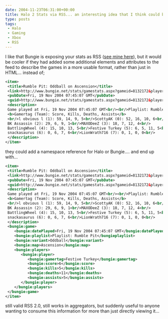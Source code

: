 ```yaml
---
date: 2004-11-23T06:31:00+00:00
title: Halo 2 Stats via RSS... an interesting idea that I think could be improved
type: posts
tags:
 - Halo
 - Gaming
 - Xbox
 - RSS
---
```

I like that Bungie is exposing your stats as RSS ([see mine here](https://www.duncanmackenzie.net/halo2.aspx)), but it would be cooler if they had added some additional elements and attributes to the feed to describe the games in a more usable format, rather than just in HTML... instead of;

```xml
<item>
 <title>Rumble Pit: Oddball on Ascension</title>
 <link>http://www.bungie.net/stats/gamestats.aspx?gameid=8132172&player=Festive Turkey</link>
 <pubDate>Fri, 19 Nov 2004 07:45:07 GMT</pubDate>
 <guid>http://www.bungie.net/stats/gamestats.aspx?gameid=8132172&player=Festive Turkey</guid>
 <description>
 Game played at Fri, 19 Nov 2004 07:45:07 GMT<br/><br/>Playlist: Rumble Pit<br/>Oddball on Ascension<br/><br/>
 <b>Gamertag (Team): Score, Kills, Deaths, Assists</b>
 <br/>l obvious l (1): 59, 14, 9, 5<br/>ScottyAK (0): 52, 16, 10, 6<br/>
 BK Assassin (2): 29, 6, 9, 1<br/>MAXODeeZ (3): 18, 7, 12, 4<br/>
 BattlingWheel (4): 15, 10, 13, 5<br/>Festive Turkey (5): 6, 5, 11, 5<br/>
 snackasaurus (6): 0, 6, 7, 6<br/>LionWrath716 (7): 0, 1, 0, 0<br/>
 </description>
</item>
```

they could add a namespace reference for Halo or Bungie.... and end up with...

```xml
<item>
 <title>Rumble Pit: Oddball on Ascension</title>
 <link>http://www.bungie.net/stats/gamestats.aspx?gameid=8132172&player=Festive Turkey</link>
 <pubDate>Fri, 19 Nov 2004 07:45:07 GMT</pubDate>
 <guid>http://www.bungie.net/stats/gamestats.aspx?gameid=8132172&player=Festive Turkey</guid>
 <description>
 Game played at Fri, 19 Nov 2004 07:45:07 GMT<br/><br/>Playlist: Rumble Pit<br/>Oddball on Ascension<br/><br/>
 <b>Gamertag (Team): Score, Kills, Deaths, Assists</b>
 <br/>l obvious l (1): 59, 14, 9, 5<br/>ScottyAK (0): 52, 16, 10, 6<br/>
 BK Assassin (2): 29, 6, 9, 1<br/>MAXODeeZ (3): 18, 7, 12, 4<br/>
 BattlingWheel (4): 15, 10, 13, 5<br/>Festive Turkey (5): 6, 5, 11, 5<br/>
 snackasaurus (6): 0, 6, 7, 6<br/>LionWrath716 (7): 0, 1, 0, 0<br/>
 </description>
 <bungie:game>
    <bungie:datePlayed>Fri, 19 Nov 2004 07:45:07 GMT</bungie:datePlayed>
    <bungie:playlist>Playlist: Rumble Pit</bungieplaylist>
    <bungie:variant>Oddball</bungie:variant>
    <bungie:map>Ascension</bungie:map>
    <bungie:players>
       <bungie:player>
          <bungie:gamertag>Festive Turkey</bungie:gamertag>
          <bungie:score>6</bungie:score>
          <bungie:kills>5</bungie:kills>
          <bungie:deaths>11</bungie:deaths>
          <bungie:assists>5</bungie:assists>
       </bungie:player>
    </bungie:players>
 </bungie:game>
</item>
```

still valid RSS 2.0, still works in aggregators, but suddenly useful to anyone wanting to consume this information for more than just directly viewing it...
